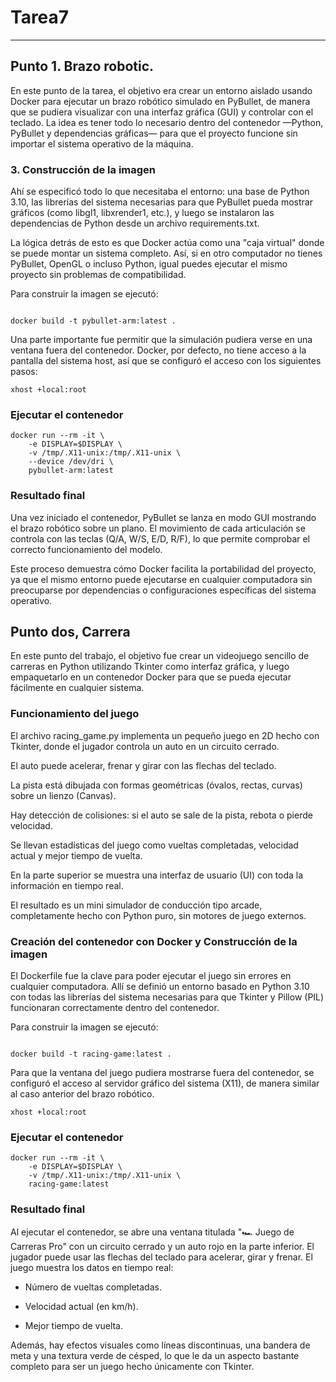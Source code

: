 # Tarea7



---

## Punto 1. Brazo robotic.
En este punto de la tarea, el objetivo era crear un entorno aislado usando Docker para ejecutar un brazo robótico simulado en PyBullet, de manera que se pudiera visualizar con una interfaz gráfica (GUI) y controlar con el teclado.
La idea es tener todo lo necesario dentro del contenedor —Python, PyBullet y dependencias gráficas— para que el proyecto funcione sin importar el sistema operativo de la máquina.



### 3. Construcción de la imagen
Ahí se especificó todo lo que necesitaba el entorno: una base de Python 3.10, las librerías del sistema necesarias para que PyBullet pueda mostrar gráficos (como libgl1, libxrender1, etc.), y luego se instalaron las dependencias de Python desde un archivo requirements.txt.

La lógica detrás de esto es que Docker actúa como una "caja virtual" donde se puede montar un sistema completo.
Así, si en otro computador no tienes PyBullet, OpenGL o incluso Python, igual puedes ejecutar el mismo proyecto sin problemas de compatibilidad.

Para construir la imagen se ejecutó:


```

docker build -t pybullet-arm:latest .
```


Una parte importante fue permitir que la simulación pudiera verse en una ventana fuera del contenedor.
Docker, por defecto, no tiene acceso a la pantalla del sistema host, así que se configuró el acceso con los siguientes pasos:

```
xhost +local:root
```

### Ejecutar el contenedor

```
docker run --rm -it \
    -e DISPLAY=$DISPLAY \
    -v /tmp/.X11-unix:/tmp/.X11-unix \
    --device /dev/dri \
    pybullet-arm:latest
```
### Resultado final

Una vez iniciado el contenedor, PyBullet se lanza en modo GUI mostrando el brazo robótico sobre un plano.
El movimiento de cada articulación se controla con las teclas (Q/A, W/S, E/D, R/F), lo que permite comprobar el correcto funcionamiento del modelo.

Este proceso demuestra cómo Docker facilita la portabilidad del proyecto, ya que el mismo entorno puede ejecutarse en cualquier computadora sin preocuparse por dependencias o configuraciones específicas del sistema operativo.







##  Punto dos, Carrera

En este punto del trabajo, el objetivo fue crear un videojuego sencillo de carreras en Python utilizando Tkinter como interfaz gráfica, y luego empaquetarlo en un contenedor Docker para que se pueda ejecutar fácilmente en cualquier sistema.


### Funcionamiento del juego

El archivo racing_game.py implementa un pequeño juego en 2D hecho con Tkinter, donde el jugador controla un auto en un circuito cerrado.

El auto puede acelerar, frenar y girar con las flechas del teclado.

La pista está dibujada con formas geométricas (óvalos, rectas, curvas) sobre un lienzo (Canvas).

Hay detección de colisiones: si el auto se sale de la pista, rebota o pierde velocidad.

Se llevan estadísticas del juego como vueltas completadas, velocidad actual y mejor tiempo de vuelta.

En la parte superior se muestra una interfaz de usuario (UI) con toda la información en tiempo real.

El resultado es un mini simulador de conducción tipo arcade, completamente hecho con Python puro, sin motores de juego externos.


###  Creación del contenedor con Docker y Construcción de la imagen
El Dockerfile fue la clave para poder ejecutar el juego sin errores en cualquier computadora.
Allí se definió un entorno basado en Python 3.10 con todas las librerías del sistema necesarias para que Tkinter y Pillow (PIL) funcionaran correctamente dentro del contenedor.

Para construir la imagen se ejecutó:


```

docker build -t racing-game:latest .
```

Para que la ventana del juego pudiera mostrarse fuera del contenedor, se configuró el acceso al servidor gráfico del sistema (X11), de manera similar al caso anterior del brazo robótico.
```
xhost +local:root
```

### Ejecutar el contenedor

```
docker run --rm -it \
    -e DISPLAY=$DISPLAY \
    -v /tmp/.X11-unix:/tmp/.X11-unix \
    racing-game:latest
```
### Resultado final

Al ejecutar el contenedor, se abre una ventana titulada "🏎️ Juego de Carreras Pro" con un circuito cerrado y un auto rojo en la parte inferior.
El jugador puede usar las flechas del teclado para acelerar, girar y frenar.
El juego muestra los datos en tiempo real:

- Número de vueltas completadas.

- Velocidad actual (en km/h).

- Mejor tiempo de vuelta.

Además, hay efectos visuales como líneas discontinuas, una bandera de meta y una textura verde de césped, lo que le da un aspecto bastante completo para ser un juego hecho únicamente con Tkinter.
